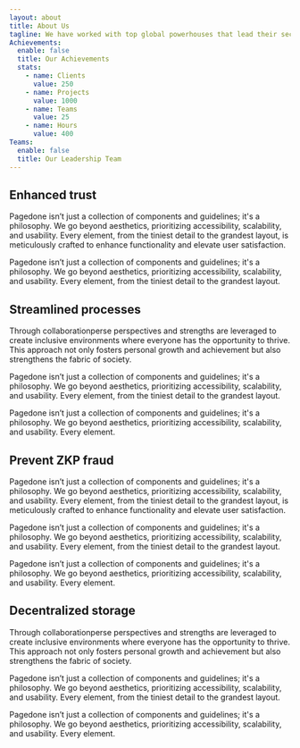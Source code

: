 ```yaml
---
layout: about
title: About Us
tagline: We have worked with top global powerhouses that lead their sectors in Social Media, Payments, Marketplaces, Hospitality and Industry 4.0 to help them leverage blockchain to better serve millions to billions of customers across the world.
Achievements:
  enable: false
  title: Our Achievements
  stats:
    - name: Clients
      value: 250
    - name: Projects
      value: 1000
    - name: Teams
      value: 25
    - name: Hours
      value: 400
Teams:
  enable: false
  title: Our Leadership Team
---
```



## Enhanced trust
Pagedone isn’t just a collection of components and guidelines; it's a philosophy. We go beyond aesthetics, prioritizing accessibility, scalability, and usability. Every element, from the tiniest detail to the grandest layout, is meticulously crafted to enhance functionality and elevate user satisfaction.

Pagedone isn’t just a collection of components and guidelines; it's a philosophy. We go beyond aesthetics, prioritizing accessibility, scalability, and usability. Every element, from the tiniest detail to the grandest layout.

## Streamlined processes
Through collaborationperse perspectives and strengths are leveraged to create inclusive environments where everyone has the opportunity to thrive. This approach not only fosters personal growth and achievement but also strengthens the fabric of society.

Pagedone isn’t just a collection of components and guidelines; it's a philosophy. We go beyond aesthetics, prioritizing accessibility, scalability, and usability. Every element, from the tiniest detail to the grandest layout.

Pagedone isn’t just a collection of components and guidelines; it's a philosophy. We go beyond aesthetics, prioritizing accessibility, scalability, and usability. Every element.

## Prevent ZKP fraud
Pagedone isn’t just a collection of components and guidelines; it's a philosophy. We go beyond aesthetics, prioritizing accessibility, scalability, and usability. Every element, from the tiniest detail to the grandest layout, is meticulously crafted to enhance functionality and elevate user satisfaction.

Pagedone isn’t just a collection of components and guidelines; it's a philosophy. We go beyond aesthetics, prioritizing accessibility, scalability, and usability. Every element, from the tiniest detail to the grandest layout.

Pagedone isn’t just a collection of components and guidelines; it's a philosophy. We go beyond aesthetics, prioritizing accessibility, scalability, and usability. Every element.

## Decentralized storage
Through collaborationperse perspectives and strengths are leveraged to create inclusive environments where everyone has the opportunity to thrive. This approach not only fosters personal growth and achievement but also strengthens the fabric of society.

Pagedone isn’t just a collection of components and guidelines; it's a philosophy. We go beyond aesthetics, prioritizing accessibility, scalability, and usability. Every element, from the tiniest detail to the grandest layout.

Pagedone isn’t just a collection of components and guidelines; it's a philosophy. We go beyond aesthetics, prioritizing accessibility, scalability, and usability. Every element.